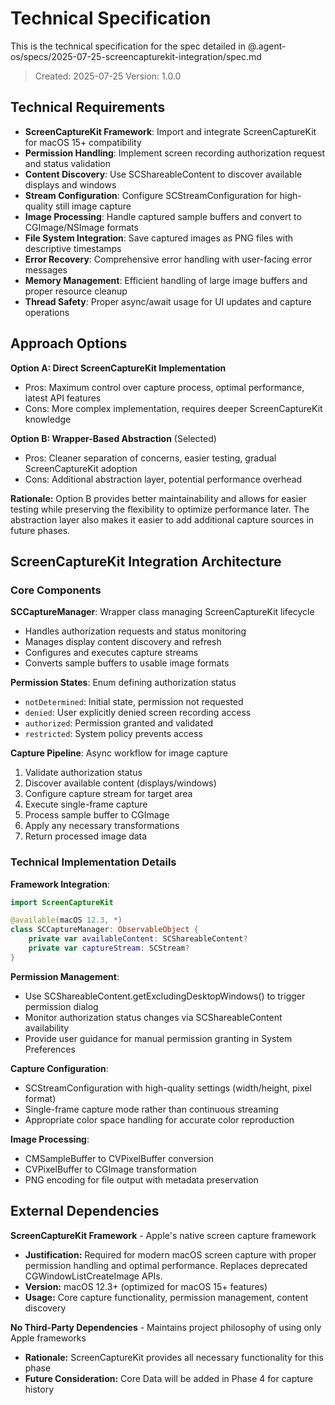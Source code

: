 # Technical Specification

This is the technical specification for the spec detailed in @.agent-os/specs/2025-07-25-screencapturekit-integration/spec.md

> Created: 2025-07-25
> Version: 1.0.0

## Technical Requirements

- **ScreenCaptureKit Framework**: Import and integrate ScreenCaptureKit for macOS 15+ compatibility
- **Permission Handling**: Implement screen recording authorization request and status validation
- **Content Discovery**: Use SCShareableContent to discover available displays and windows
- **Stream Configuration**: Configure SCStreamConfiguration for high-quality still image capture
- **Image Processing**: Handle captured sample buffers and convert to CGImage/NSImage formats
- **File System Integration**: Save captured images as PNG files with descriptive timestamps
- **Error Recovery**: Comprehensive error handling with user-facing error messages
- **Memory Management**: Efficient handling of large image buffers and proper resource cleanup
- **Thread Safety**: Proper async/await usage for UI updates and capture operations

## Approach Options

**Option A: Direct ScreenCaptureKit Implementation**
- Pros: Maximum control over capture process, optimal performance, latest API features
- Cons: More complex implementation, requires deeper ScreenCaptureKit knowledge

**Option B: Wrapper-Based Abstraction** (Selected)
- Pros: Cleaner separation of concerns, easier testing, gradual ScreenCaptureKit adoption
- Cons: Additional abstraction layer, potential performance overhead

**Rationale:** Option B provides better maintainability and allows for easier testing while preserving the flexibility to optimize performance later. The abstraction layer also makes it easier to add additional capture sources in future phases.

## ScreenCaptureKit Integration Architecture

### Core Components

**SCCaptureManager**: Wrapper class managing ScreenCaptureKit lifecycle
- Handles authorization requests and status monitoring
- Manages display content discovery and refresh
- Configures and executes capture streams
- Converts sample buffers to usable image formats

**Permission States**: Enum defining authorization status
- `notDetermined`: Initial state, permission not requested
- `denied`: User explicitly denied screen recording access
- `authorized`: Permission granted and validated
- `restricted`: System policy prevents access

**Capture Pipeline**: Async workflow for image capture
1. Validate authorization status
2. Discover available content (displays/windows)
3. Configure capture stream for target area
4. Execute single-frame capture
5. Process sample buffer to CGImage
6. Apply any necessary transformations
7. Return processed image data

### Technical Implementation Details

**Framework Integration**:
```swift
import ScreenCaptureKit

@available(macOS 12.3, *)
class SCCaptureManager: ObservableObject {
    private var availableContent: SCShareableContent?
    private var captureStream: SCStream?
}
```

**Permission Management**:
- Use SCShareableContent.getExcludingDesktopWindows() to trigger permission dialog
- Monitor authorization status changes via SCShareableContent availability
- Provide user guidance for manual permission granting in System Preferences

**Capture Configuration**:
- SCStreamConfiguration with high-quality settings (width/height, pixel format)
- Single-frame capture mode rather than continuous streaming
- Appropriate color space handling for accurate color reproduction

**Image Processing**:
- CMSampleBuffer to CVPixelBuffer conversion
- CVPixelBuffer to CGImage transformation
- PNG encoding for file output with metadata preservation

## External Dependencies

**ScreenCaptureKit Framework** - Apple's native screen capture framework
- **Justification:** Required for modern macOS screen capture with proper permission handling and optimal performance. Replaces deprecated CGWindowListCreateImage APIs.
- **Version:** macOS 12.3+ (optimized for macOS 15+ features)
- **Usage:** Core capture functionality, permission management, content discovery

**No Third-Party Dependencies** - Maintains project philosophy of using only Apple frameworks
- **Rationale:** ScreenCaptureKit provides all necessary functionality for this phase
- **Future Consideration:** Core Data will be added in Phase 4 for capture history